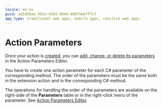 ```yaml
---
locale: en-us
guid: aa5d5bee-561a-4103-9644-898f9eb7ffc7
app_type: traditional web apps, mobile apps, reactive web apps
---
```


# Action Parameters

Once your action is [created](<action-define.md>), you can [add, change, or delete its parameters](<../../../ref/integration-studio/editor/action-parameters.md>) in the Action Parameters Editor.

You have to create one action parameter for each C# parameter of the corresponding method. The order of the parameters must be the same both in the extension action and in the corresponding C# method.

The operations for handling the order of the parameters are available on the right-side of the **Parameters** table or in the right-click menu of the parameter. See [Action Parameters Editor](<../../../ref/integration-studio/editor/action-parameters.md>).
